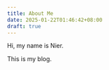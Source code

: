 ```yaml
---
title: About Me
date: 2025-01-22T01:46:42+08:00
draft: true
---
```


Hi, my name is Nier.

This is my blog.
